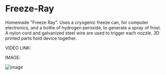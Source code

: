 # Freeze-Ray
Homemade "Freeze Ray". Uses a cryogenic freeze can, for computer electronics, and a bottle of hydrogen peroxide, to generate a spray of frost.
A nylon cord and galvanized steel wire are used to trigger each nozzle.
3D printed parts hold device together.

VIDEO LINK:

IMAGE:

![image](https://user-images.githubusercontent.com/59476460/123056788-412e9a00-d3d5-11eb-93ea-5ca7c3033c54.png)

